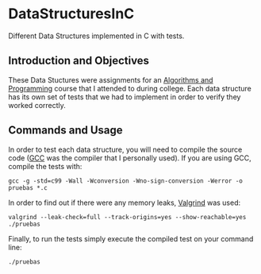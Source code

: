 # DataStructuresInC
Different Data Structures implemented in C with tests.

## Introduction and Objectives
These Data Stuctures were assignments for an [Algorithms and Programming](https://algoritmos-rw.github.io/algoritmos/) course that I attended to during college. Each data structure has its own set of tests that we had to implement in order to verify they worked correctly.

## Commands and Usage
In order to test each data structure, you will need to compile the source code ([GCC](https://gcc.gnu.org/) was the compiler that I personally used). If you are using GCC, compile the tests with:
```
gcc -g -std=c99 -Wall -Wconversion -Wno-sign-conversion -Werror -o pruebas *.c
```
In order to find out if there were any memory leaks, [Valgrind](https://valgrind.org/) was used:
```
valgrind --leak-check=full --track-origins=yes --show-reachable=yes ./pruebas
```

Finally, to run the tests simply execute the compiled test on your command line:
```
./pruebas
```
